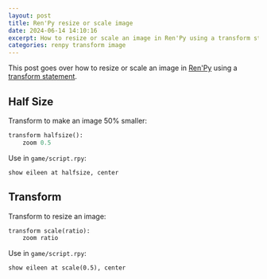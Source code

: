 ```yaml
---
layout: post
title: Ren'Py resize or scale image
date: 2024-06-14 14:10:16
excerpt: How to resize or scale an image in Ren'Py using a transform statement.
categories: renpy transform image
---
```


This post goes over how to resize or scale an image in [Ren'Py](https://www.renpy.org/) using a [transform statement](https://www.renpy.org/doc/html/atl.html).

## Half Size

Transform to make an image 50% smaller:

```py
transform halfsize():
    zoom 0.5
```

Use in `game/script.rpy`:

```rpy
show eileen at halfsize, center
```

## Transform

Transform to resize an image:

```py
transform scale(ratio):
    zoom ratio
```

Use in `game/script.rpy`:

```rpy
show eileen at scale(0.5), center
```
